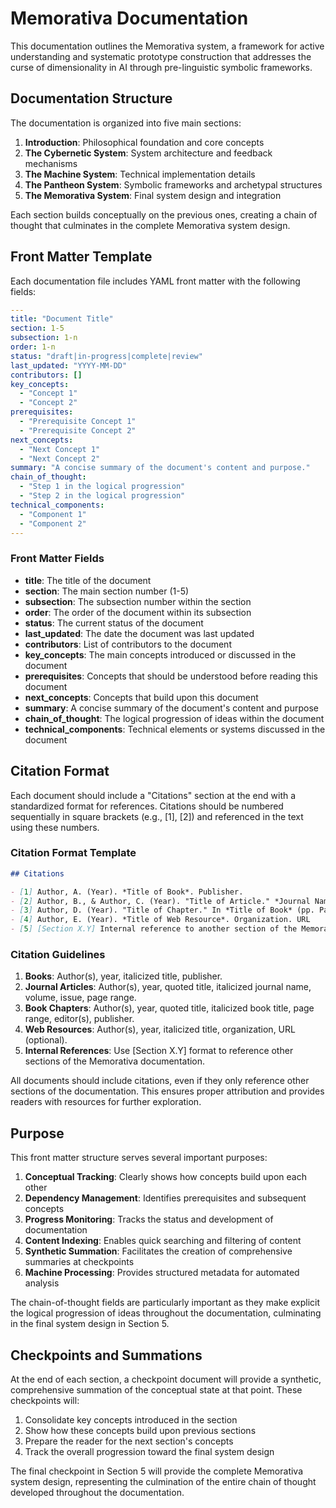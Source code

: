 # Memorativa Documentation

This documentation outlines the Memorativa system, a framework for active understanding and systematic prototype construction that addresses the curse of dimensionality in AI through pre-linguistic symbolic frameworks.

## Documentation Structure

The documentation is organized into five main sections:

1. **Introduction**: Philosophical foundation and core concepts
2. **The Cybernetic System**: System architecture and feedback mechanisms
3. **The Machine System**: Technical implementation details
4. **The Pantheon System**: Symbolic frameworks and archetypal structures
5. **The Memorativa System**: Final system design and integration

Each section builds conceptually on the previous ones, creating a chain of thought that culminates in the complete Memorativa system design.

## Front Matter Template

Each documentation file includes YAML front matter with the following fields:

```yaml
---
title: "Document Title"
section: 1-5
subsection: 1-n
order: 1-n
status: "draft|in-progress|complete|review"
last_updated: "YYYY-MM-DD"
contributors: []
key_concepts:
  - "Concept 1"
  - "Concept 2"
prerequisites:
  - "Prerequisite Concept 1"
  - "Prerequisite Concept 2"
next_concepts:
  - "Next Concept 1"
  - "Next Concept 2"
summary: "A concise summary of the document's content and purpose."
chain_of_thought:
  - "Step 1 in the logical progression"
  - "Step 2 in the logical progression"
technical_components:
  - "Component 1"
  - "Component 2"
---
```

### Front Matter Fields

- **title**: The title of the document
- **section**: The main section number (1-5)
- **subsection**: The subsection number within the section
- **order**: The order of the document within its subsection
- **status**: The current status of the document
- **last_updated**: The date the document was last updated
- **contributors**: List of contributors to the document
- **key_concepts**: The main concepts introduced or discussed in the document
- **prerequisites**: Concepts that should be understood before reading this document
- **next_concepts**: Concepts that build upon this document
- **summary**: A concise summary of the document's content and purpose
- **chain_of_thought**: The logical progression of ideas within the document
- **technical_components**: Technical elements or systems discussed in the document

## Citation Format

Each document should include a "Citations" section at the end with a standardized format for references. Citations should be numbered sequentially in square brackets (e.g., [1], [2]) and referenced in the text using these numbers.

### Citation Format Template

```markdown
## Citations

- [1] Author, A. (Year). *Title of Book*. Publisher.
- [2] Author, B., & Author, C. (Year). "Title of Article." *Journal Name*, Volume(Issue), Page-Range.
- [3] Author, D. (Year). "Title of Chapter." In *Title of Book* (pp. Page-Range), Editor, E. (Ed.). Publisher.
- [4] Author, E. (Year). *Title of Web Resource*. Organization. URL
- [5] [Section X.Y] Internal reference to another section of the Memorativa documentation.
```

### Citation Guidelines

1. **Books**: Author(s), year, italicized title, publisher.
2. **Journal Articles**: Author(s), year, quoted title, italicized journal name, volume, issue, page range.
3. **Book Chapters**: Author(s), year, quoted title, italicized book title, page range, editor(s), publisher.
4. **Web Resources**: Author(s), year, italicized title, organization, URL (optional).
5. **Internal References**: Use [Section X.Y] format to reference other sections of the Memorativa documentation.

All documents should include citations, even if they only reference other sections of the documentation. This ensures proper attribution and provides readers with resources for further exploration.

## Purpose

This front matter structure serves several important purposes:

1. **Conceptual Tracking**: Clearly shows how concepts build upon each other
2. **Dependency Management**: Identifies prerequisites and subsequent concepts
3. **Progress Monitoring**: Tracks the status and development of documentation
4. **Content Indexing**: Enables quick searching and filtering of content
5. **Synthetic Summation**: Facilitates the creation of comprehensive summaries at checkpoints
6. **Machine Processing**: Provides structured metadata for automated analysis

The chain-of-thought fields are particularly important as they make explicit the logical progression of ideas throughout the documentation, culminating in the final system design in Section 5.

## Checkpoints and Summations

At the end of each section, a checkpoint document will provide a synthetic, comprehensive summation of the conceptual state at that point. These checkpoints will:

1. Consolidate key concepts introduced in the section
2. Show how these concepts build upon previous sections
3. Prepare the reader for the next section's concepts
4. Track the overall progression toward the final system design

The final checkpoint in Section 5 will provide the complete Memorativa system design, representing the culmination of the entire chain of thought developed throughout the documentation. 